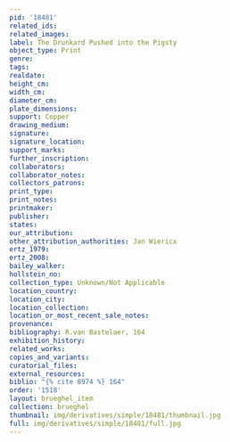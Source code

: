 ```yaml
---
pid: '18481'
related_ids: 
related_images: 
label: The Drunkard Pushed into the Pigsty
object_type: Print
genre: 
tags: 
realdate: 
height_cm: 
width_cm: 
diameter_cm: 
plate_dimensions: 
support: Copper
drawing_medium: 
signature: 
signature_location: 
support_marks: 
further_inscription: 
collaborators: 
collaborator_notes: 
collectors_patrons: 
print_type: 
print_notes: 
printmaker: 
publisher: 
states: 
our_attribution: 
other_attribution_authorities: Jan Wiericx
ertz_1979: 
ertz_2008: 
bailey_walker: 
hollstein_no: 
collection_type: Unknown/Not Applicable
location_country: 
location_city: 
location_collection: 
location_or_most_recent_sale_notes: 
provenance: 
bibliography: R.van Bastelaer, 164
exhibition_history: 
related_works: 
copies_and_variants: 
curatorial_files: 
external_resources: 
biblio: "{% cite 8974 %} 164"
order: '1518'
layout: brueghel_item
collection: brueghel
thumbnail: img/derivatives/simple/18481/thumbnail.jpg
full: img/derivatives/simple/18481/full.jpg
---
```

